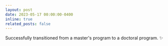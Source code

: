 ```yaml
---
layout: post
date: 2023-05-17 00:00:00-0400
inline: true
related_posts: false
---
```


Successfully transitioned from a master's program to a doctoral program. :sparkles:
